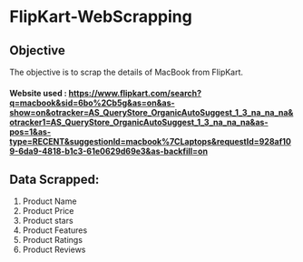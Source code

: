 # FlipKart-WebScrapping
## Objective
The objective is to scrap the details of MacBook from FlipKart.
#### Website used : https://www.flipkart.com/search?q=macbook&sid=6bo%2Cb5g&as=on&as-show=on&otracker=AS_QueryStore_OrganicAutoSuggest_1_3_na_na_na&otracker1=AS_QueryStore_OrganicAutoSuggest_1_3_na_na_na&as-pos=1&as-type=RECENT&suggestionId=macbook%7CLaptops&requestId=928af109-6da9-4818-b1c3-61e0629d69e3&as-backfill=on

## Data Scrapped:

1. Product Name
2. Product Price
3. Product stars
4. Product Features
5. Product Ratings
6. Product Reviews
